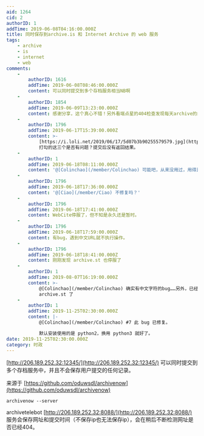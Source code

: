 ```yaml
---
aid: 1264
cid: 2
authorID: 1
addTime: 2019-06-08T04:16:00.000Z
title: 同时保存到archive.is 和 Internet Archive 的 web 服务
tags:
    - archive
    - is
    - internet
    - web
comments:
    -
        authorID: 1616
        addTime: 2019-06-08T08:46:00.000Z
        content: 可以同时提交到多个存档服务相当NB啊
    -
        authorID: 1854
        addTime: 2019-06-09T13:23:00.000Z
        content: 感谢分享，这个真心不错！另外看端点星的404检查发现每天archive的内容似乎只有各位数。
    -
        authorID: 1796
        addTime: 2019-06-17T15:39:00.000Z
        content: >-
            [https://i.loli.net/2019/06/17/5d07b3b90255579579.jpg](https://i.loli.net/2019/06/17/5d07b3b90255579579.jpg)
            打勾的这三个是否有问题？提交后没有返回结果。
    -
        authorID: 1
        addTime: 2019-06-18T08:11:00.000Z
        content: '@[Colinchao](/member/Colinchao) 可能吧，从来没用过，用得比较多的还是ia和is'
    -
        authorID: 1796
        addTime: 2019-06-18T17:36:00.000Z
        content: '@[Ciao](/member/Ciao) 不修复吗？'
    -
        authorID: 1796
        addTime: 2019-06-18T17:41:00.000Z
        content: WebCite停服了，但不知是永久还是暂时。
    -
        authorID: 1796
        addTime: 2019-06-18T17:59:00.000Z
        content: 有bug，遇到中文URL就不执行操作。
    -
        authorID: 1796
        addTime: 2019-06-18T18:41:00.000Z
        content: 刚刚发现 archive.st 也停服了
    -
        authorID: 1
        addTime: 2019-08-07T16:19:00.000Z
        content: >-
            @[Colinchao](/member/Colinchao) 确实有中文字符的bug……另外，已经停止默认选中 WebCite 和
            archive.st 了
    -
        authorID: 1
        addTime: 2019-11-25T02:30:00.000Z
        content: |-
            @[Colinchao](/member/Colinchao) #7 此 bug 已修复。

            默认安装使用的是 python2，换用 python3 就好了。
date: 2019-11-25T02:30:00.000Z
category: 时政
---
```


[http://206.189.252.32:12345/](http://206.189.252.32:12345/) 可以同时提交到多个存档服务中，并且不会保存用户提交的任何记录。

来源于 [https://github.com/oduwsdl/archivenow](https://github.com/oduwsdl/archivenow)

    archivenow --server
    

archivetelebot [http://206.189.252.32:8088/](http://206.189.252.32:8088/) 服务会保存网址和提交时间（不保存ip也无法保存ip），会在稍后不断检测网址是否已经404。
